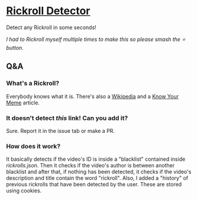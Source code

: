 # [Rickroll Detector](https://rickroll-detector.gzf.cool/)
Detect any Rickroll in some seconds!

*I had to Rickroll myself multiple times to make this so please smash the ⭐️ button*.

## Q&A

### What's a Rickroll?
Everybody knows what it is. There's also a [Wikipedia](https://wikipedia.org/wiki/Rickrolling) and a [Know Your Meme](https://knowyourmeme.com/memes/rickroll) article.

### It doesn't detect *this* link! Can you add it?
Sure. Report it in the issue tab or make a PR.

### How does it work?
It basically detects if the video's ID is inside a "blacklist" contained inside *rickrolls.json*. Then it checks if the video's author is between another blacklist and after that, if nothing has been detected, it checks if the video's description and title contain the word "rickroll".
Also, I added a "history" of previous rickrolls that have been detected by the user. These are stored using cookies.
